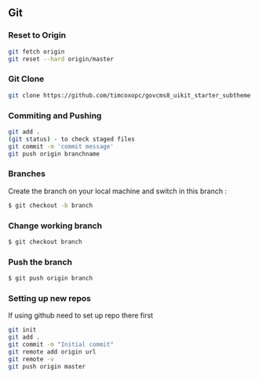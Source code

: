 ## Git

### Reset to Origin
```bash
git fetch origin
git reset --hard origin/master
```

### Git Clone
```bash
git clone https://github.com/timcoxopc/govcms8_uikit_starter_subtheme
```

### Commiting and Pushing
```bash
git add .
(git status) - to check staged files
git commit -m 'commit message'
git push origin branchname
```

### Branches
Create the branch on your local machine and switch in this branch :
```bash
$ git checkout -b branch
```

### Change working branch
```bash
$ git checkout branch
```

### Push the branch 
```bash
$ git push origin branch
```

### Setting up new repos
If using github need to set up repo there first
```bash
git init
git add .
git commit -m "Initial commit"
git remote add origin url
git remote -v
git push origin master
```
